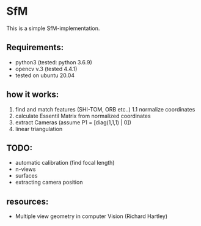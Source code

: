# SfM
This is a simple SfM-implementation.

## Requirements:
  - python3  (tested: python 3.6.9)
  - opencv v.3 (tested 4.4.1)
  - tested on ubuntu 20.04
  
## how it works:
  1. find and match features (SHI-TOM, ORB etc..)
    1.1 normalize coordinates
  2. calculate Essentil Matrix from normalized coordinates
  3. extract Cameras (assume P1 = [diag(1,1,1) | 0])
  5. linear triangulation
  
## TODO:
  - automatic calibration (find focal length)
  - n-views
  - surfaces
  - extracting camera position
 
## resources:
  - Multiple view geometry in computer Vision (Richard Hartley)
  
  
